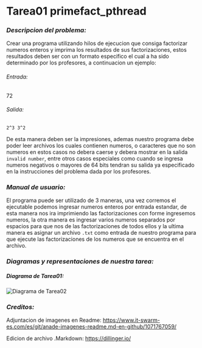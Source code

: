 # Tarea01 primefact_pthread
### _Descripcion del problema:_
Crear una programa utilizando hilos de ejecucion que consiga factorizar numeros enteros y imprima los resultados de sus factorizaciones, estos resultados deben ser con un formato especifico el cual a ha sido determinado por los profesores, a continuacion un ejemplo:
###### Entrada:
72
###### Salida:
`2^3 3^2`

De esta manera deben ser la impresiones, ademas nuestro programa debe poder leer archivos los cuales contienen numeros, o caracteres que no son numeros en estos casos no debera caerse y debera mostrar en la salida `invalid number`, entre otros casos especiales como cuando se ingresa numeros negativos o mayores de 64 bits tendran su salida ya especificado en la instrucciones del problema dada por los profesores.

### _Manual de usuario:_
El programa puede ser utilizado de 3 maneras, una vez corremos el ejecutable podemos ingresar numeros enteros por entrada estandar, de esta manera nos ira imprimiendo las factorizaciones con forme ingresemos numeros, la otra manera es ingresar varios numeros separados por espacios para que nos de las factorizaciones de todos ellos y la ultima manera es asignar un archivo `.txt` como entrada de nuestro programa para que ejecute las factorizaciones de los numeros que se encuentra en el archivo.

### _Diagramas y representaciones de nuestra tarea:_
##### Diagrama de Tarea01:
![Diagrama de Tarea02](https://git.ucr.ac.cr/ANDREY.MENAESPINOZA/ppc21b-02-andrey-mena/-/raw/main/tareas/primefact_pthread/design/Diagrama_primefact_pthread.PNG)

### _Creditos:_
Adjuntacion de imagenes en Readme:
https://www.it-swarm-es.com/es/git/anade-imagenes-readme.md-en-github/1071767059/

Edicion de archivo .Markdown:
https://dillinger.io/

